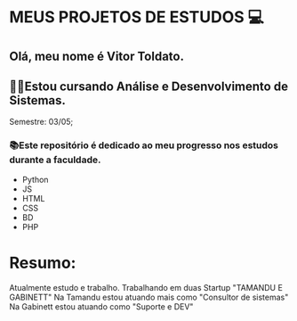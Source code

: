 # MEUS PROJETOS DE ESTUDOS :computer:

## Olá, meu nome é Vitor Toldato.  
## 👨‍🎓Estou cursando Análise e Desenvolvimento de Sistemas.
Semestre: 03/05;

### 📚Este repositório é dedicado ao meu progresso nos estudos durante a faculdade.
- Python
- JS
- HTML
- CSS
- BD
- PHP

# Resumo:  
Atualmente estudo e trabalho.
Trabalhando em duas Startup "TAMANDU E GABINETT"
Na Tamandu estou atuando mais como "Consultor de sistemas"
Na Gabinett estou atuando como "Suporte e DEV"
